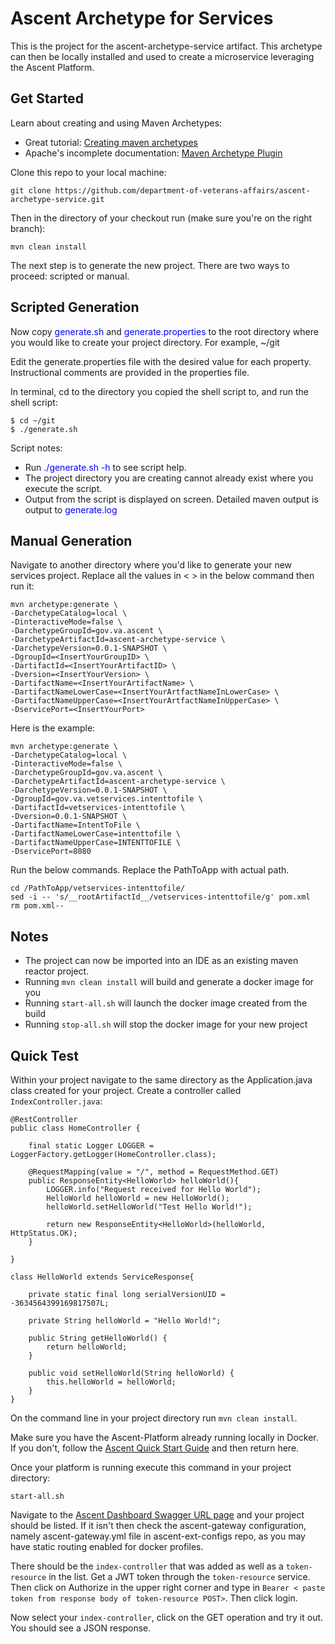 # Ascent Archetype for Services

This is the project for the ascent-archetype-service artifact. This archetype can then be locally installed and used to create a microservice leveraging the Ascent Platform.

## Get Started

Learn about creating and using Maven Archetypes:<br/>
* Great tutorial: <a href="http://geekofficedog.blogspot.be/2013/08/creating-maven-archetypes-tutorial.html">Creating maven archetypes</a>
* Apache's incomplete documentation: <a href="http://maven.apache.org/archetype/maven-archetype-plugin/index.html">Maven Archetype Plugin</a>

Clone this repo to your local machine:

`git clone https://github.com/department-of-veterans-affairs/ascent-archetype-service.git`

Then in the directory of your checkout run (make sure you're on the right branch):

`mvn clean install`

The next step is to generate the new project. There are two ways to proceed: scripted or manual.

## Scripted Generation

Now copy <span style="color:blue">generate.sh</span> and <span style="color:blue">generate.properties</span> to the root directory where you would like to create your project directory. For example, ~/git

Edit the generate.properties file with the desired value for each property. Instructional comments are provided in the properties file.

In terminal, cd to the directory you copied the shell script to, and run the shell script:

	$ cd ~/git
	$ ./generate.sh

Script notes:
* Run <span style="color:blue">./generate.sh -h</span> to see script help.
* The project directory you are creating cannot already exist where you execute the script.
* Output from the script is displayed on screen. Detailed maven output is output to <span style="color:blue">generate.log</span>

## Manual Generation

Navigate to another directory where you'd like to generate your new services project. Replace all the values in < > in the below command then run it:


    mvn archetype:generate \
	-DarchetypeCatalog=local \
    -DinteractiveMode=false \
    -DarchetypeGroupId=gov.va.ascent \
    -DarchetypeArtifactId=ascent-archetype-service \
    -DarchetypeVersion=0.0.1-SNAPSHOT \
    -DgroupId=<InsertYourGroupID> \
    -DartifactId=<InsertYourArtifactID> \
    -Dversion=<InsertYourVersion> \
    -DartifactName=<InsertYourArtifactName> \
    -DartifactNameLowerCase=<InsertYourArtfactNameInLowerCase> \
    -DartifactNameUpperCase=<InsertYourArtfactNameInUpperCase> \
    -DservicePort=<InsertYourPort>  

Here is the example:

    mvn archetype:generate \
	-DarchetypeCatalog=local \
    -DinteractiveMode=false \
    -DarchetypeGroupId=gov.va.ascent \
    -DarchetypeArtifactId=ascent-archetype-service \
    -DarchetypeVersion=0.0.1-SNAPSHOT \
    -DgroupId=gov.va.vetservices.intenttofile \
    -DartifactId=vetservices-intenttofile \
    -Dversion=0.0.1-SNAPSHOT \
    -DartifactName=IntentToFile \
    -DartifactNameLowerCase=intenttofile \
    -DartifactNameUpperCase=INTENTTOFILE \
    -DservicePort=8080

Run the below commands. Replace the PathToApp with actual path.

    cd /PathToApp/vetservices-intenttofile/
    sed -i -- 's/__rootArtifactId__/vetservices-intenttofile/g' pom.xml
    rm pom.xml--

## Notes

 - The project can now be imported into an IDE as an existing maven reactor project.
 - Running `mvn clean install` will build and generate a docker image for you
 - Running `start-all.sh` will launch the docker image created from the build
 - Running `stop-all.sh` will stop the docker image for your new project

## Quick Test

 Within your project navigate to the same directory as the Application.java class created for your project. Create a controller called `IndexController.java`:

    @RestController
    public class HomeController {
    
        final static Logger LOGGER = LoggerFactory.getLogger(HomeController.class);
    
        @RequestMapping(value = "/", method = RequestMethod.GET)
        public ResponseEntity<HelloWorld> helloWorld(){
            LOGGER.info("Request received for Hello World");
            HelloWorld helloWorld = new HelloWorld();
            helloWorld.setHelloWorld("Test Hello World!");
    
            return new ResponseEntity<HelloWorld>(helloWorld, HttpStatus.OK);
        }
    
    }
    
    class HelloWorld extends ServiceResponse{
        
        private static final long serialVersionUID = -3634564399169817507L;
    
        private String helloWorld = "Hello World!";
    
        public String getHelloWorld() {
            return helloWorld;
        }
    
        public void setHelloWorld(String helloWorld) {
            this.helloWorld = helloWorld;
        }
    }
     
On the command line in your project directory run `mvn clean install`. 

Make sure you have the Ascent-Platform already running locally in Docker. If you don't, follow the [Ascent Quick Start Guide](https://github.com/department-of-veterans-affairs/ascent-platform/wiki/Ascent-Quick-Start-Guide) and then return here.

Once your platform is running execute this command in your project directory:

`start-all.sh`

Navigate to the [Ascent Dashboard Swagger URL page](http://ascent-dashboard:8763/swagger-dash) and your project should be listed. If it isn't then check the ascent-gateway configuration, namely ascent-gateway.yml file in ascent-ext-configs repo, as you may have static routing enabled for docker profiles.

There should be the `index-controller` that was added as well as a `token-resource` in the list. Get a JWT token through the `token-resource` service. Then click on Authorize in the upper right corner and type in `Bearer < paste token from response body of token-resource POST>`. Then click login.

Now select your `index-controller`, click on the GET operation and try it out. You should see a JSON response. 

